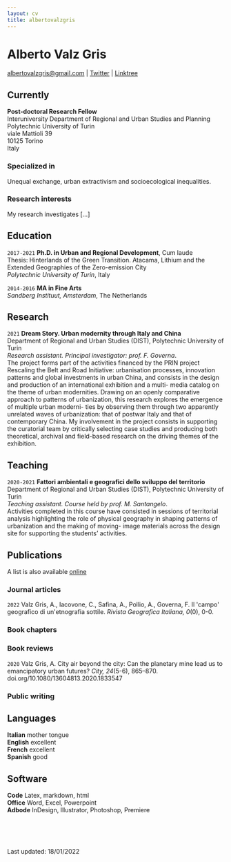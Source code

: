 ```yaml
---
layout: cv
title: albertovalzgris
---
```

# Alberto Valz Gris

<!--Urban geographer-->

<div id="webaddress">
<a href="albertovalzgris@gmail.com">albertovalzgris@gmail.com</a>
| <a href="https://twitter.com/albertovalzgris">Twitter</a> | <a href="https://linktr.ee/albertovalzgris">Linktree </a> </div> 

## Currently

**Post-doctoral Research Fellow**  
Interuniversity Department of Regional and Urban Studies and Planning  
Polytechnic University of Turin  
viale Mattioli 39  
10125 Torino  
Italy

### Specialized in

Unequal exchange, urban extractivism and socioecological inequalities.

### Research interests

My research investigates […]

## Education

`2017-2021`
**Ph.D. in Urban and Regional Development**, Cum laude  
Thesis: Hinterlands of the Green Transition. Atacama, Lithium and the Extended Geographies of the Zero-emission City  
*Polytechnic University of Turin*, Italy

`2014-2016`
**MA in Fine Arts**  
*Sandberg Instituut, Amsterdam*, The Netherlands

## Research 

`2021`
**Dream Story. Urban modernity through Italy and China**  
Department of Regional and Urban Studies (DIST), Polytechnic University of Turin  
*Research assistant. Principal investigator: prof. F. Governa*.  
The project forms part of the activities financed by the PRIN project Rescaling the Belt and Road Initiative: urbanisation processes, innovation patterns and global investments in urban China, and consists in the design and production of an international exhibition and a multi- media catalog on the theme of urban modernities. Drawing on an openly comparative approach to patterns of urbanization, this research explores the emergence of multiple urban moderni- ties by observing them through two apparently unrelated waves of urbanization: that of postwar Italy and that of contemporary China. My involvement in the project consists in supporting the curatorial team by critically selecting case studies and producing both theoretical, archival and field-based research on the driving themes of the exhibition.


## Teaching

`2020-2021`
**Fattori ambientali e geografici dello sviluppo del territorio**  
Department of Regional and Urban Studies (DIST), Polytechnic University of Turin  
*Teaching assistant. Course held by prof. M. Santangelo*.  
Activities completed in this course have consisted in sessions of territorial analysis highlighting the role of physical geography in shaping patterns of urbanization and the making of moving- image materials across the design site for supporting the students’ activities.

## Publications

A list is also available [online](http://scholar.google.co.uk/citations?user=LTOTl0YAAAAJ)

### Journal articles

`2022`
Valz Gris, A., Iacovone, C., Safina, A., Pollio, A., Governa, F. Il 'campo' geografico di un'etnografia sottile. *Rivista Geografica Italiana, 0*(0), 0-0.

### Book chapters

### Book reviews

`2020`
Valz Gris, A. City air beyond the city: Can the planetary mine lead us to emancipatory urban futures? *City, 24*(5-6), 865–870. doi.org/10.1080/13604813.2020.1833547

### Public writing

## Languages

**Italian** mother tongue  
**English** excellent  
**French** excellent  
**Spanish** good  

## Software

**Code** Latex, markdown, html  
**Office** Word, Excel, Powerpoint  
**Adbode** InDesign, Illustrator, Photoshop, Premiere  

<br>
<br>
<br>

Last updated: 18/01/2022


